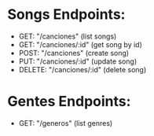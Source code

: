 # Songs Endpoints:

- GET: "/canciones" (list songs)
- GET: "/canciones/:id" (get song by id)
- POST: "/canciones" (create song)
- PUT: "/canciones/:id" (update song)
- DELETE: "/canciones/:id" (delete song)

# Gentes Endpoints:

- GET: "/generos" (list genres)
